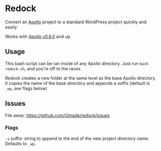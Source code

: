 # Redock

Convert an [Apollo](https://github.com/j2made/apollo) project to a standard WordPress project quickly and easily.

Works with [Apollo v0.6.0](https://github.com/j2made/apollo/tree/0.6.0) and up.

## Usage

This bash script can be ran inside of any Apollo directory. Just run `bash redock.sh`, and you're off to the races.

Redock creates a new folder at the same level as the base Apollo directory. It copies the name of the base directory and appends a suffix (default is `_wp`, see flags below)

## Issues

File away: https://github.com/j2made/redock/issues

### Flags
`-s` suffix: string to append to the end of the new project directory name. Defaults to `_wp`.